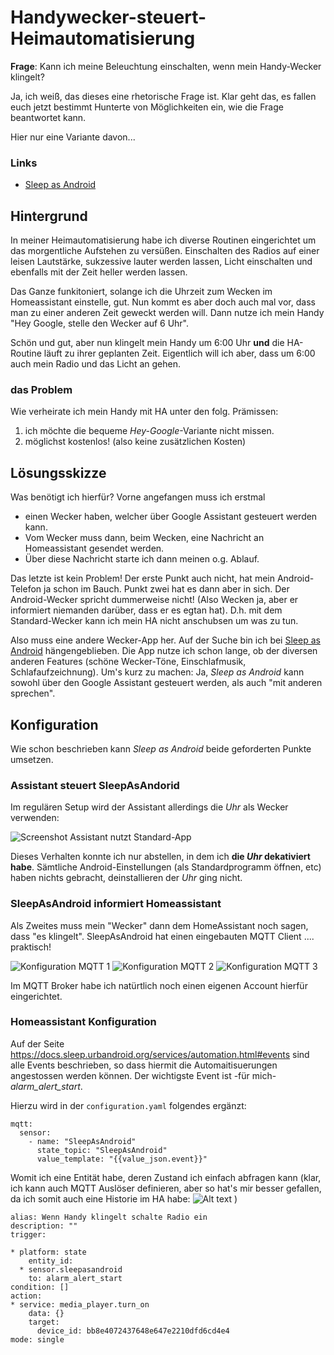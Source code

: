 # Handywecker-steuert-Heimautomatisierung

**Frage**: Kann ich meine Beleuchtung einschalten, wenn mein Handy-Wecker klingelt?

Ja, ich weiß, das dieses eine rhetorische Frage ist. Klar geht das, es fallen euch jetzt bestimmt Hunterte von Möglichkeiten ein,
wie die Frage beantwortet kann.

Hier nur eine Variante davon...

### Links

* [Sleep as Android](https://sleep.urbandroid.org/)

## Hintergrund

In meiner Heimautomatisierung habe ich diverse Routinen eingerichtet um das morgentliche Aufstehen zu versüßen. Einschalten des Radios
auf einer leisen Lautstärke, sukzessive lauter werden lassen, Licht einschalten und ebenfalls mit der Zeit heller werden lassen.

Das Ganze funkitoniert, solange ich die Uhrzeit zum Wecken im Homeassistant einstelle, gut. Nun kommt es aber doch auch mal vor, dass man
zu einer anderen Zeit geweckt werden will. Dann nutze ich mein Handy "Hey Google, stelle den Wecker auf 6 Uhr".

Schön und gut, aber nun klingelt mein Handy um 6:00 Uhr **und** die HA-Routine läuft zu ihrer geplanten Zeit. Eigentlich will ich aber, dass
um 6:00 auch mein Radio und das Licht an gehen.

### das Problem

Wie verheirate ich mein Handy mit HA unter den folg. Prämissen:

1. ich möchte die bequeme *Hey-Google*-Variante nicht missen.
2. möglichst kostenlos! (also keine zusätzlichen Kosten)

## Lösungsskizze

Was benötigt ich hierfür? Vorne angefangen muss ich erstmal

* einen Wecker haben, welcher über Google Assistant gesteuert werden kann.
* Vom Wecker muss dann, beim Wecken, eine Nachricht an Homeassistant gesendet werden.
* Über diese Nachricht starte ich dann meinen o.g. Ablauf.

Das letzte ist kein Problem! Der erste Punkt auch nicht, hat mein Android-Telefon ja schon im Bauch. Punkt zwei hat es dann aber in sich. Der Android-Wecker
spricht dummerweise nicht! (Also Wecken ja, aber er informiert niemanden darüber, dass er es egtan hat). D.h. mit dem Standard-Wecker kann ich mein HA nicht
anschubsen um was zu tun.

Also muss eine andere Wecker-App her. Auf der Suche bin ich bei [Sleep as Android](https://sleep.urbandroid.org/) hängengeblieben. Die App nutze ich schon
lange, ob der diversen anderen Features (schöne Wecker-Töne, Einschlafmusik, Schlafaufzeichnung). Um's kurz zu machen:
Ja, *Sleep as Android* kann sowohl über den Google Assistant gesteuert werden, als auch "mit anderen sprechen".

## Konfiguration

Wie schon beschrieben kann *Sleep as Android* beide geforderten Punkte umsetzen.

### Assistant steuert SleepAsAndorid

Im regulären Setup wird der Assistant allerdings die *Uhr* als Wecker verwenden:

![Screenshot Assistant nutzt Standard-App](Assistant-Wecker1.png)

Dieses Verhalten konnte ich nur abstellen, in dem ich **die *Uhr* dekativiert habe**. Sämtliche Android-Einstellungen (als Standardprogramm öffnen, etc) haben
nichts gebracht, deinstallieren der *Uhr* ging nicht.

### SleepAsAndroid informiert Homeassistant

Als Zweites muss mein "Wecker" dann dem HomeAssistant noch sagen, dass "es klingelt". SleepAsAndroid hat einen eingebauten MQTT Client .... praktisch!

![Konfiguration MQTT 1](SleepAsAndroid-Config1.png)
![Konfiguration MQTT 2](SleepAsAndroid-Config2.png)
![Konfiguration MQTT 3](SleepAsAndroid-Config3.png)

Im MQTT Broker habe ich natürtlich noch einen eigenen Account hierfür eingerichtet.

### Homeassistant Konfiguration

Auf der Seite <https://docs.sleep.urbandroid.org/services/automation.html#events> sind alle Events beschrieben, so dass hiermit die Automaitisuerungen
angestossen werden können. Der wichtigste Event ist -für mich- *alarm_alert_start*.

Hierzu wird in der `configuration.yaml` folgendes ergänzt:

```
mqtt:
  sensor:
    - name: "SleepAsAndroid"
      state_topic: "SleepAsAndroid"
      value_template: "{{value_json.event}}"

```

Womit ich eine Entität habe, deren Zustand ich einfach abfragen kann (klar, ich kann auch MQTT Auslöser definieren, aber so hat's mir besser gefallen,
da ich somit auch eine Historie im HA habe: ![Alt text](SleepAsAndroid-Verlauf.png)
)

```
alias: Wenn Handy klingelt schalte Radio ein
description: ""
trigger:

* platform: state
    entity_id:
  * sensor.sleepasandroid
    to: alarm_alert_start
condition: []
action:
* service: media_player.turn_on
    data: {}
    target:
      device_id: bb8e4072437648e647e2210dfd6cd4e4
mode: single
```
